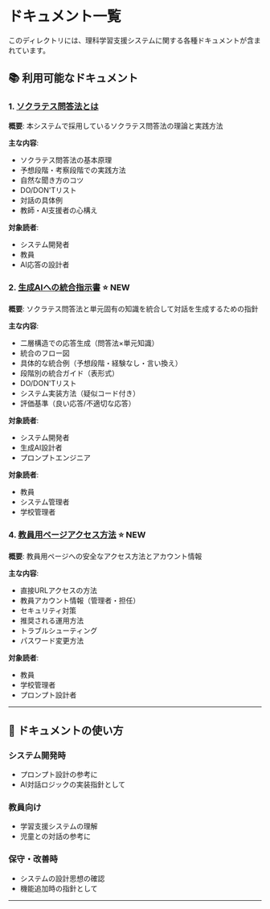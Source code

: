 # ドキュメント一覧

このディレクトリには、理科学習支援システムに関する各種ドキュメントが含まれています。

## 📚 利用可能なドキュメント

### 1. [ソクラテス問答法とは](./ソクラテス問答法とは.md)
**概要**: 本システムで採用しているソクラテス問答法の理論と実践方法

**主な内容**:
- ソクラテス問答法の基本原理
- 予想段階・考察段階での実践方法
- 自然な聞き方のコツ
- DO/DON'Tリスト
- 対話の具体例
- 教師・AI支援者の心構え

**対象読者**:
- システム開発者
- 教員
- AI応答の設計者

### 2. [生成AIへの統合指示書](./生成AIへの統合指示書.md) ⭐ NEW
**概要**: ソクラテス問答法と単元固有の知識を統合して対話を生成するための指針

**主な内容**:
- 二層構造での応答生成（問答法×単元知識）
- 統合のフロー図
- 具体的な統合例（予想段階・経験なし・言い換え）
- 段階別の統合ガイド（表形式）
- DO/DON'Tリスト
- システム実装方法（疑似コード付き）
- 評価基準（良い応答/不適切な応答）

**対象読者**:
- システム開発者
- 生成AI設計者
- プロンプトエンジニア

**対象読者**:
- 教員
- システム管理者
- 学校管理者

### 4. [教員用ページアクセス方法](./教員用ページアクセス方法.md) ⭐ NEW
**概要**: 教員用ページへの安全なアクセス方法とアカウント情報

**主な内容**:
- 直接URLアクセスの方法
- 教員アカウント情報（管理者・担任）
- セキュリティ対策
- 推奨される運用方法
- トラブルシューティング
- パスワード変更方法

**対象読者**:
- 教員
- 学校管理者
- プロンプト設計者

---

## 🎯 ドキュメントの使い方

### システム開発時
- プロンプト設計の参考に
- AI対話ロジックの実装指針として

### 教員向け
- 学習支援システムの理解
- 児童との対話の参考に

### 保守・改善時
- システムの設計思想の確認
- 機能追加時の指針として

---

